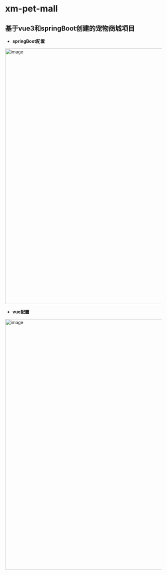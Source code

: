 # xm-pet-mall
## 基于vue3和springBoot创建的宠物商城项目

* __springBoot配置__
  
<img width="1331" height="820" alt="image" src="https://github.com/user-attachments/assets/8888cbba-238c-419e-a241-af30a8e2ed34" />


* __vue配置__
  
<img width="1339" height="804" alt="image" src="https://github.com/user-attachments/assets/e235acec-3fa9-432d-8657-5f1f6632e0f7" />


